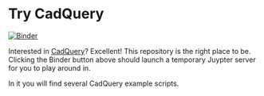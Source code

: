 # Try CadQuery
[![Binder](https://mybinder.org/badge.svg)](https://mybinder.org/v2/gh/RustyVermeer/tryCQ/master)

Interested in [CadQuery]()? Excellent! This repository is the right place to be. Clicking the Binder button above should launch a temporary Juypter server for you to play around in.

In it you will find several CadQuery example scripts.
